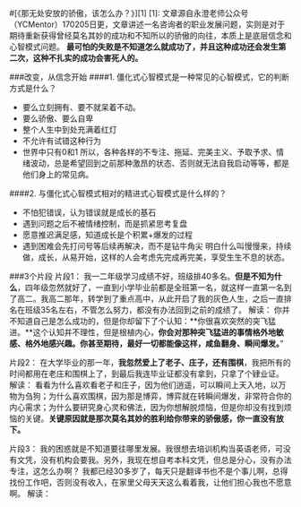 
#[《那无处安放的骄傲，该怎么办？》][1]
[1]:
文章源自永澄老师公众号（YCMentor）170205日更，文章讲述一名咨询者的职业发展问题，实则是对于期待重新获得曾经莫名其妙的成功和不知所以的骄傲的向往，本质上是底层信念和心智模式问题。
**最可怕的失败是不知道怎么就成功了，并且这种成功还会发生第二次，这种不扎实的成功会害死人的。**

###改变，从信念开始
####1. 僵化式心智模式是一种常见的心智模式，它的判断方式是什么？
 - 要么立刻拥有、要不就呆着不动。
 - 要么骄傲、要么自卑
 - 整个人生中到处充满着红灯
 - 不允许有试错这种行为
 - 世界中只有0和1
所以，各种各样的不专注、拖延、完美主义、予取予求、情绪波动，总是希望回到之前那种激昂的状态、否则就无法自我启动等等，都是他们身上的常见病。

####2. 与僵化式心智模式相对的精进式心智模式是什么样的？
 - 不怕犯错误，认为错误就是成长的基石
 - 遇到问题之后不被情绪控制，而是抓紧思考复盘
 - 愿意推迟满足感，知道成长是个积累+爆发的过程
 - 遇到困难会先打问号等后续再解决，而不是钻牛角尖
明白什么叫慢慢来，持续做，成长，从易开始，这样的人会考虑先完成再完美，享受生生不息的状态。

###3个片段
片段1：
我一二年级学习成绩不好，班级排40多名。**但是不知为什么**，四年级忽然就好了，一直到小学毕业前都是全班第一名，就这样一直第一名到了高二。我高二那年，转学到了重点高中，从此开启了我的灰色人生，之后一直排名在班级35名左右，不管怎么努力，都没有办法回到之前的成绩了。
解读：
你并不知道自己是怎么成功的，但是你却留下了个认知：**你很喜欢突然的突飞猛进。**这个认知并不理性，但是根植内心，**你会对那种突飞猛进的事情格外地敏感、格外地感兴趣。你甚至期待，最好一切都能像这样，咸鱼翻身、瞬间爆发。**”

片段2：
在大学毕业的那一年，**我忽然爱上了老子、庄子，还有围棋**，我把所有的时间都用在老庄和围棋上了，到最后我连毕业证都没有拿到，只拿了个肄业证。
解读：
看看为什么喜欢看老子和庄子，因为他们逍遥，可以瞬间上天入地，以万物为刍狗；为什么喜欢围棋，因为那是博弈，博弈就在转瞬间爆发，非常符合你的内心需求；为什么要研究身心灵和佛法，因为你想解脱烦恼，但是你却没有找到烦恼的关键。**关键原因就是那次莫名其妙的胜利给你带来的骄傲感，你一直没有放下。**

片段3：
我的困惑就是不知道要往哪里发展。我很想去培训机构当英语老师，可没有文凭，没有机构会要我。另外，我现在想自考本科文凭，但总是分心，没有办法专注，这怎么办啊？
我都已经30多岁了，每天只是翻译书也不是个事儿啊，总得找份工作吧，否则没有收入，在家里父母天天这么看着我，让他们担心我也不愿意啊。
解读：
